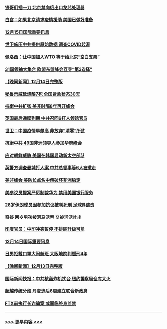 #### [铁哥们插一刀 北京禁向俄出口龙芯处理器](../pages/prog202/a103598709.md?t=12152301) 
#### [白宫：如果北京请求疫情援助 美国已做好准备](../pages/prog202/a103598705.md?t=12152301) 
#### [12月15日国际重要讯息](../pages/prog202/a103598729.md?t=12152301) 
#### [世卫施压中共提供原始数据 调查COVID起源](../pages/prog202/a103598714.md?t=12152301) 
#### [佩洛西：让中国加入WTO 等于给北京“空白支票”](../pages/prog202/a103598688.md?t=12152301) 
#### [31国领袖大集合 欧盟东盟峰会互寻“第3选择”](../pages/prog202/a103598593.md?t=12152301) 
#### [【晚间新闻】12月14日完整版](../pages/prog202/a103598465.md?t=12152301) 
#### [秘鲁示威延烧酿7死 全国紧急状态30天](../pages/prog202/a103598548.md?t=12152301) 
#### [抗衡中共扩张 美非时隔8年再开峰会](../pages/prog202/a103598333.md?t=12152301) 
#### [英国最后通牒到期 中共召回6打人领馆官员](../pages/prog202/a103598341.md?t=12152301) 
#### [世卫：中国疫情早飙高 非放弃“清零”所致](../pages/prog202/a103598107.md?t=12152301) 
#### [抗衡中共 49国非洲领导人参加华府峰会](../pages/prog202/a103598114.md?t=12152301) 
#### [应对朝鲜威胁 美国在韩国启动新太空部队](../pages/prog202/a103598119.md?t=12152301) 
#### [英警方调查曼城打人案 中共总领事等6人被撤走](../pages/prog202/a103598004.md?t=12152301) 
#### [美非峰会 美防长点名中俄破坏非洲稳定](../pages/prog202/a103597941.md?t=12152301) 
#### [美参议员提案严厉制裁华为 禁用美国银行服务](../pages/prog202/a103597938.md?t=12152301) 
#### [26岁伊朗球员因参加抗议被判死刑 足球界谴责](../pages/prog202/a103597849.md?t=12152301) 
#### [奇迹 两岁男孩被河马活吞 又被活活吐出](../pages/prog202/a103597843.md?t=12152301) 
#### [印度官员：中印冲突暂停 不排除升级可能](../pages/prog202/a103597835.md?t=12152301) 
#### [12月14日国际重要讯息](../pages/prog202/a103597856.md?t=12152301) 
#### [日男拒戴口罩大闹航班 大阪地院判缓刑4年](../pages/prog202/a103597755.md?t=12152301) 
#### [【晚间新闻】12月13日完整版](../pages/prog202/a103597629.md?t=12152301) 
#### [国际新闻快报：中共核轰炸机扰台 纽约警察局仓库大火](../pages/prog202/a103597669.md?t=12152301) 
#### [超越传统分歧 丹麦选后6周建立联合新政府](../pages/prog202/a103597723.md?t=12152301) 
#### [FTX前执行长诈骗案 或面临终身监禁](../pages/prog202/a103597696.md?t=12152301) 

----
#### [ >>> 更早内容 <<< ](../indexes/prog202-earlier.md)
